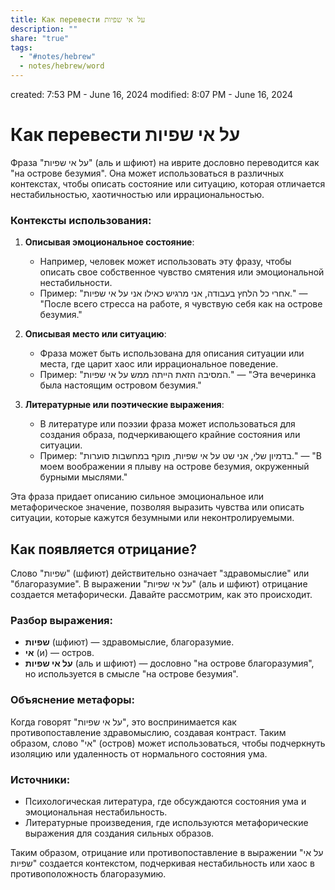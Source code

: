 ```yaml
---
title: Как перевести על אי שפיות
description: ""
share: "true"
tags:
  - "#notes/hebrew"
  - notes/hebrew/word
---
```

created: 7:53 PM - June 16, 2024
modified: 8:07 PM - June 16, 2024

# Как перевести על אי שפיות

Фраза "על אי שפיות" (аль и шфиют) на иврите дословно переводится как "на острове безумия". Она может использоваться в различных контекстах, чтобы описать состояние или ситуацию, которая отличается нестабильностью, хаотичностью или иррациональностью. 

### Контексты использования:

1. **Описывая эмоциональное состояние**:
   - Например, человек может использовать эту фразу, чтобы описать свое собственное чувство смятения или эмоциональной нестабильности.
   - Пример: "אחרי כל הלחץ בעבודה, אני מרגיש כאילו אני על אי שפיות." — "После всего стресса на работе, я чувствую себя как на острове безумия."

2. **Описывая место или ситуацию**:
   - Фраза может быть использована для описания ситуации или места, где царит хаос или иррациональное поведение.
   - Пример: "המסיבה הזאת הייתה ממש על אי שפיות." — "Эта вечеринка была настоящим островом безумия."

3. **Литературные или поэтические выражения**:
   - В литературе или поэзии фраза может использоваться для создания образа, подчеркивающего крайние состояния или ситуации.
   - Пример: "בדמיון שלי, אני שט על אי שפיות, מוקף במחשבות סוערות." — "В моем воображении я плыву на острове безумия, окруженный бурными мыслями."

Эта фраза придает описанию сильное эмоциональное или метафорическое значение, позволяя выразить чувства или описать ситуации, которые кажутся безумными или неконтролируемыми.



##  Как появляется отрицание?

Слово "שפיות" (шфиют) действительно означает "здравомыслие" или "благоразумие". В выражении "על אי שפיות" (аль и шфиют) отрицание создается метафорически. Давайте рассмотрим, как это происходит.

### Разбор выражения:
- **שפיות** (шфиют) — здравомыслие, благоразумие.
- **אי** (и) — остров.
- **על אי שפיות** (аль и шфиют) — дословно "на острове благоразумия", но используется в смысле "на острове безумия".

### Объяснение метафоры:

Когда говорят "על אי שפיות", это воспринимается как противопоставление здравомыслию, создавая контраст. Таким образом, слово "אי" (остров) может использоваться, чтобы подчеркнуть изоляцию или удаленность от нормального состояния ума.
### Источники:
- Психологическая литература, где обсуждаются состояния ума и эмоциональная нестабильность.
- Литературные произведения, где используются метафорические выражения для создания сильных образов.

Таким образом, отрицание или противопоставление в выражении "על אי שפיות" создается контекстом, подчеркивая нестабильность или хаос в противоположность благоразумию.
